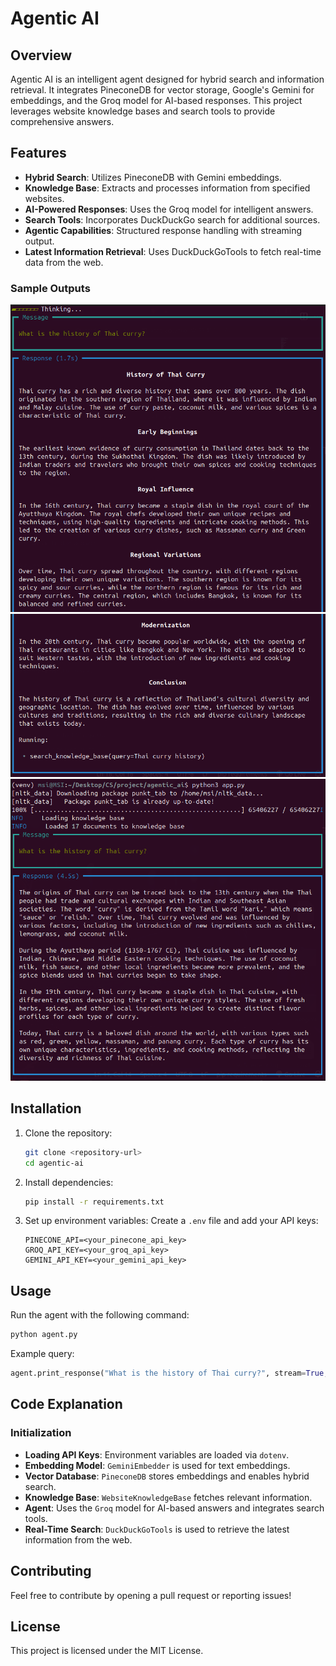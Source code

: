 # Agentic AI

## Overview
Agentic AI is an intelligent agent designed for hybrid search and information retrieval. It integrates PineconeDB for vector storage, Google's Gemini for embeddings, and the Groq model for AI-based responses. This project leverages website knowledge bases and search tools to provide comprehensive answers.

## Features
- **Hybrid Search**: Utilizes PineconeDB with Gemini embeddings.
- **Knowledge Base**: Extracts and processes information from specified websites.
- **AI-Powered Responses**: Uses the Groq model for intelligent answers.
- **Search Tools**: Incorporates DuckDuckGo search for additional sources.
- **Agentic Capabilities**: Structured response handling with streaming output.
- **Latest Information Retrieval**: Uses DuckDuckGoTools to fetch real-time data from the web.
### Sample Outputs

![output sample 1](images/output1.png)
![output sample 1](images/output2.png)
![output sample 1](images/output_duckduckgo.png)

## Installation
1. Clone the repository:
   ```sh
   git clone <repository-url>
   cd agentic-ai
   ```
2. Install dependencies:
   ```sh
   pip install -r requirements.txt
   ```
3. Set up environment variables:
   Create a `.env` file and add your API keys:
   ```env
   PINECONE_API=<your_pinecone_api_key>
   GROQ_API_KEY=<your_groq_api_key>
   GEMINI_API_KEY=<your_gemini_api_key>
   ```

## Usage
Run the agent with the following command:
```sh
python agent.py
```
Example query:
```python
agent.print_response("What is the history of Thai curry?", stream=True, markdown=True)
```

## Code Explanation
### Initialization
- **Loading API Keys**: Environment variables are loaded via `dotenv`.
- **Embedding Model**: `GeminiEmbedder` is used for text embeddings.
- **Vector Database**: `PineconeDB` stores embeddings and enables hybrid search.
- **Knowledge Base**: `WebsiteKnowledgeBase` fetches relevant information.
- **Agent**: Uses the `Groq` model for AI-based answers and integrates search tools.
- **Real-Time Search**: `DuckDuckGoTools` is used to retrieve the latest information from the web.

## Contributing
Feel free to contribute by opening a pull request or reporting issues!

## License
This project is licensed under the MIT License.